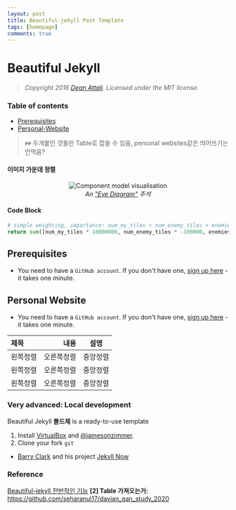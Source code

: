 ```yaml
---
layout: post
title: Beautiful-jekyll Post Template
tags: [homepage]
comments: true
---
```

# Beautiful Jekyll
> *Copyright 2016 [Dean Attali](http://deanattali.com). Licensed under the MIT license.*

### Table of contents
- [Prerequisites](#prerequisites)
- [Personal-Website](#personal-website)

> `##` 두개붙인 것들만 Table로 잡을 수 있음, personal websites같은 띄어쓰기는 안먹음?

#### 이미지 가운데 정렬
<center>
<img src="/assets/img/avatar-icon.png" alt="Component model visualisation">
<br>
<em>An <a href="https://github.com/ouzor/eyediagram">"Eye Diagram"</a> 주석 </em>
</center>

#### Code Block
```python
# simple weighting, importance: num_my_tiles > num_enemy_tiles > enemies_dist
return sum([num_my_tiles * 10000000, num_enemy_tiles * -100000, enemies_dist])
```

## Prerequisites
- You need to have a `GitHub account`. If you don't have one, [sign up here](https://github.com/join) - it takes one minute. 

## Personal Website
- You need to have a `GitHub account`. If you don't have one, [sign up here](https://github.com/join) - it takes one minute. 

|제목|내용|설명|
|:---|---:|:---:|
|왼쪽정렬|오른쪽정렬|중앙정렬|
|왼쪽정렬|오른쪽정렬|중앙정렬|
|왼쪽정렬|오른쪽정렬|중앙정렬|

### Very advanced: Local development
Beautiful Jekyll **볼드체** is a ready-to-use template

1. Install [VirtualBox](http://virtualbox.org) and [@jamesonzimmer](https://github.com/jamesonzimmer).
2. Clone your fork `git`

- [Barry Clark](https://github.com/barryclark) and his project [Jekyll Now](https://github.com/barryclark/jekyll-now)

### Reference
[Beautiful-jekyll 전반적인 기능](https://dymaxionkim.github.io/beautiful-jekyll/2017-01-10-make-blog/)
**[2] Table 가져오는거:** https://github.com/seharanul17/davian_gan_study_2020


